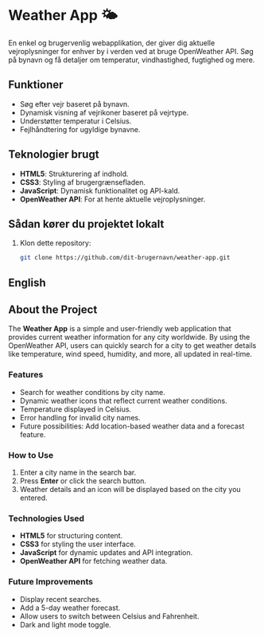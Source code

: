 # Weather App 🌤️

En enkel og brugervenlig webapplikation, der giver dig aktuelle vejroplysninger for enhver by i verden ved at bruge OpenWeather API. Søg på bynavn og få detaljer om temperatur, vindhastighed, fugtighed og mere.

## Funktioner
- Søg efter vejr baseret på bynavn.
- Dynamisk visning af vejrikoner baseret på vejrtype.
- Understøtter temperatur i Celsius.
- Fejlhåndtering for ugyldige bynavne.

## Teknologier brugt
- **HTML5**: Strukturering af indhold.
- **CSS3**: Styling af brugergrænsefladen.
- **JavaScript**: Dynamisk funktionalitet og API-kald.
- **OpenWeather API**: For at hente aktuelle vejroplysninger.

## Sådan kører du projektet lokalt
1. Klon dette repository:  
   ```bash
   git clone https://github.com/dit-brugernavn/weather-app.git


## English

## About the Project
The **Weather App** is a simple and user-friendly web application that provides current weather information for any city worldwide. By using the OpenWeather API, users can quickly search for a city to get weather details like temperature, wind speed, humidity, and more, all updated in real-time.

### Features
- Search for weather conditions by city name.
- Dynamic weather icons that reflect current weather conditions.
- Temperature displayed in Celsius.
- Error handling for invalid city names.
- Future possibilities: Add location-based weather data and a forecast feature.

### How to Use
1. Enter a city name in the search bar.
2. Press **Enter** or click the search button.
3. Weather details and an icon will be displayed based on the city you entered.

### Technologies Used
- **HTML5** for structuring content.
- **CSS3** for styling the user interface.
- **JavaScript** for dynamic updates and API integration.
- **OpenWeather API** for fetching weather data.

### Future Improvements
- Display recent searches.
- Add a 5-day weather forecast.
- Allow users to switch between Celsius and Fahrenheit.
- Dark and light mode toggle.


